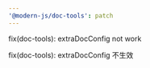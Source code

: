 ```yaml
---
'@modern-js/doc-tools': patch
---
```


fix(doc-tools): extraDocConfig not work

fix(doc-tools): extraDocConfig 不生效
